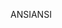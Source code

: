 <span data-ttu-id="f4192-101">ANSI</span><span class="sxs-lookup"><span data-stu-id="f4192-101">ANSI</span></span>